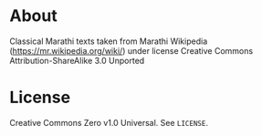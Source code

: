 # About

Classical Marathi texts taken from Marathi Wikipedia (<https://mr.wikipedia.org/wiki/>) under license Creative Commons Attribution-ShareAlike 3.0 Unported

# License

Creative Commons Zero v1.0 Universal. See `LICENSE`.
